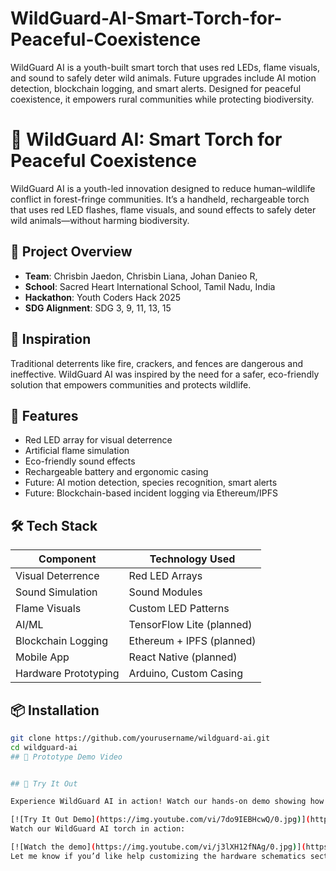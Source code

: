 # WildGuard-AI-Smart-Torch-for-Peaceful-Coexistence
WildGuard AI is a youth-built smart torch that uses red LEDs, flame visuals, and sound to safely deter wild animals. Future upgrades include AI motion detection, blockchain logging, and smart alerts. Designed for peaceful coexistence, it empowers rural communities while protecting biodiversity.
# 🌿 WildGuard AI: Smart Torch for Peaceful Coexistence

WildGuard AI is a youth-led innovation designed to reduce human–wildlife conflict in forest-fringe communities. It’s a handheld, rechargeable torch that uses red LED flashes, flame visuals, and sound effects to safely deter wild animals—without harming biodiversity.

## 🚀 Project Overview

- **Team**: Chrisbin Jaedon, Chrisbin Liana, Johan Danieo R, 
- **School**: Sacred Heart International School, Tamil Nadu, India  
- **Hackathon**: Youth Coders Hack 2025  
- **SDG Alignment**: SDG 3, 9, 11, 13, 15  

## 🌱 Inspiration

Traditional deterrents like fire, crackers, and fences are dangerous and ineffective. WildGuard AI was inspired by the need for a safer, eco-friendly solution that empowers communities and protects wildlife.

## 🔦 Features

- Red LED array for visual deterrence  
- Artificial flame simulation  
- Eco-friendly sound effects  
- Rechargeable battery and ergonomic casing  
- Future: AI motion detection, species recognition, smart alerts  
- Future: Blockchain-based incident logging via Ethereum/IPFS  

## 🛠️ Tech Stack

| Component            | Technology Used            |
|---------------------|----------------------------|
| Visual Deterrence   | Red LED Arrays             |
| Sound Simulation    | Sound Modules              |
| Flame Visuals       | Custom LED Patterns        |
| AI/ML               | TensorFlow Lite (planned)  |
| Blockchain Logging  | Ethereum + IPFS (planned)  |
| Mobile App          | React Native (planned)     |
| Hardware Prototyping| Arduino, Custom Casing     |

## 📦 Installation

```bash
git clone https://github.com/yourusername/wildguard-ai.git
cd wildguard-ai
## 🎥 Prototype Demo Video


## 🧪 Try It Out

Experience WildGuard AI in action! Watch our hands-on demo showing how the torch works in real-world conditions.

[![Try It Out Demo](https://img.youtube.com/vi/7do9IEBHcwQ/0.jpg)](https://youtu.be/7do9IEBHcwQ)
Watch our WildGuard AI torch in action:

[![Watch the demo](https://img.youtube.com/vi/j3lXH12fNAg/0.jpg)](https://youtu.be/j3lXH12fNAg)
Let me know if you’d like help customizing the hardware schematics section, adding demo video links, or writing your `CONTRIBUTING.md` next!
